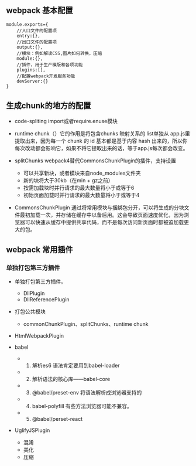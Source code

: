 ## webpack 基本配置
```
module.exports={
    //入口文件的配置项
    entry:{},
    //出口文件的配置项
    output:{},
    //模块：例如解读CSS,图片如何转换，压缩
    module:{},
    //插件，用于生产模版和各项功能
    plugins:[],
    //配置webpack开发服务功能
    devServer:{}
}

```


## 生成chunk的地方的配置

+ code-spliting import或者require.enuse模块

+ runtime chunk（）它的作用是将包含chunks 映射关系的 list单独从 app.js里提取出来，因为每一个 chunk 的 id 基本都是基于内容 hash 出来的，所以你每次改动都会影响它，如果不将它提取出来的话，等于app.js每次都会改变。

+ splitChunks webpack4替代CommonsChunkPlugin的插件，支持设置

    + 可以共享新块，或者模块来自node_modules文件夹
    + 新的块将大于30kb（在min + gz之前）
    + 按需加载块时并行请求的最大数量将小于或等于6
    + 初始页面加载时并行请求的最大数量将小于或等于4

+ CommonsChunkPlugin 通过将常用模块与捆绑包分开，可以将生成的分块文件最初加载一次，并存储在缓存中以备后用。这会导致页面速度优化，因为浏览器可以快速从缓存中提供共享代码，而不是每次访问新页面时都被迫加载更大的包。




## webpack 常用插件

### 单独打包第三方插件

+ 单独打包第三方插件。
    + DllPlugin
    + DllReferencePlugin
+ 打包公共模块
    + commonChunkPlugin、splitChunks、runtime chunk
+ HtmlWebpackPlugin

+ babel
    + 1. 解析es6 语法肯定要用到babel-loader
    + 2. 解析语法的核心库——babel-core
    + 3. @babel/preset-env 将语法解析成浏览器支持的
    + 4. babel-polyfill 有些方法浏览器可能不兼容。
    + 5. @babel/perset-react
+ UglifyJSPlugin
    + 混淆
    + 美化
    + 压缩
